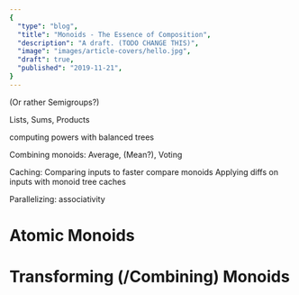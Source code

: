```yaml
---
{
  "type": "blog",
  "title": "Monoids - The Essence of Composition",
  "description": "A draft. (TODO CHANGE THIS)",
  "image": "images/article-covers/hello.jpg",
  "draft": true,
  "published": "2019-11-21",
}
---
```


(Or rather Semigroups?)

Lists, Sums, Products

computing powers with balanced trees

Combining monoids: Average, (Mean?), Voting

Caching:
  Comparing inputs to faster compare monoids
  Applying diffs on inputs with monoid tree caches

Parallelizing: associativity

# Atomic Monoids

# Transforming (/Combining) Monoids
